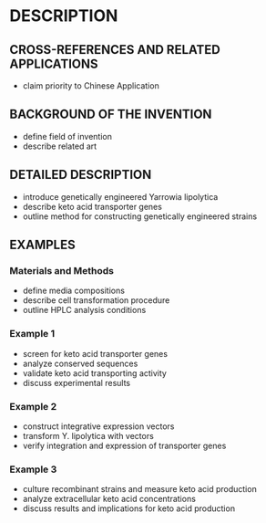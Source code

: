 # DESCRIPTION

## CROSS-REFERENCES AND RELATED APPLICATIONS

- claim priority to Chinese Application

## BACKGROUND OF THE INVENTION

- define field of invention
- describe related art

## DETAILED DESCRIPTION

- introduce genetically engineered Yarrowia lipolytica
- describe keto acid transporter genes
- outline method for constructing genetically engineered strains

## EXAMPLES

### Materials and Methods

- define media compositions
- describe cell transformation procedure
- outline HPLC analysis conditions

### Example 1

- screen for keto acid transporter genes
- analyze conserved sequences
- validate keto acid transporting activity
- discuss experimental results

### Example 2

- construct integrative expression vectors
- transform Y. lipolytica with vectors
- verify integration and expression of transporter genes

### Example 3

- culture recombinant strains and measure keto acid production
- analyze extracellular keto acid concentrations
- discuss results and implications for keto acid production

